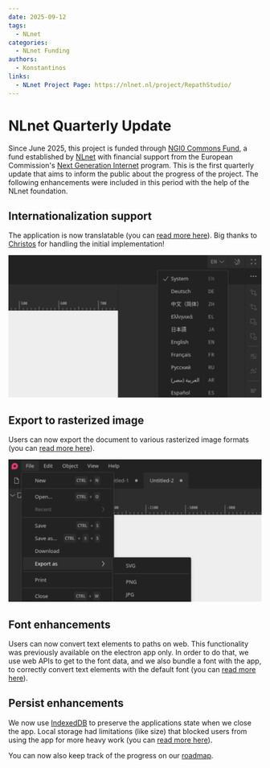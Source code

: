 ```yaml
---
date: 2025-09-12
tags:
  - NLnet
categories:
  - NLnet Funding
authors: 
  - Konstantinos
links:
  - NLnet Project Page: https://nlnet.nl/project/RepathStudio/
---
```


# NLnet Quarterly Update

Since June 2025, this project is funded through [NGI0 Commons Fund](https://nlnet.nl/commonsfund), 
a fund established by [NLnet](https://nlnet.nl) with financial support from the European
Commission's [Next Generation Internet](https://ngi.eu) program. This is the first 
quarterly update that aims to inform the public about the progress of the project. The 
following enhancements were included in this period with the help of the NLnet foundation.

<!-- more -->

## Internationalization support

The application is now translatable (you can [read more here](https://github.com/repath-project/repath-studio/pull/87)).
Big thanks to [Christos](https://github.com/WonderlustKing) for handling the initial 
implementation!

![Language Menu](/assets/images/language-menu.png)

## Export to rasterized image

Users can now export the document to various rasterized image formats (you can [read more here](https://github.com/repath-project/repath-studio/pull/89)).

![Export Menu](/assets/images/export-menu.png)

## Font enhancements

Users can now convert text elements to paths on web. This functionality was previously 
available on the electron app only. In order to do that, we use web APIs to get to the 
font data, and we also bundle a font with the app, to correctly convert text elements 
with the default font (you can [read more here](https://github.com/repath-project/repath-studio/pull/84)).

## Persist enhancements

We now use [IndexedDB](https://developer.mozilla.org/en-US/docs/Web/API/IndexedDB_API) to 
preserve the applications state when we close the app. Local storage had limitations 
(like size) that blocked users from using the app for more heavy work (you can [read more here](https://github.com/repath-project/repath-studio/pull/86)).

You can now also keep track of the progress on our [roadmap](/roadmap/ROADMAP.md).
